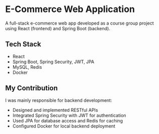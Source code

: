 # E-Commerce Web Application

A full-stack e-commerce web app developed as a course group project using React (frontend) and Spring Boot (backend).

## Tech Stack
- React
- Spring Boot, Spring Security, JWT, JPA
- MySQL, Redis
- Docker

## My Contribution
I was mainly responsible for backend development:
- Designed and implemented RESTful APIs
- Integrated Spring Security with JWT for authentication
- Used JPA for database access and Redis for caching
- Configured Docker for local backend deployment
